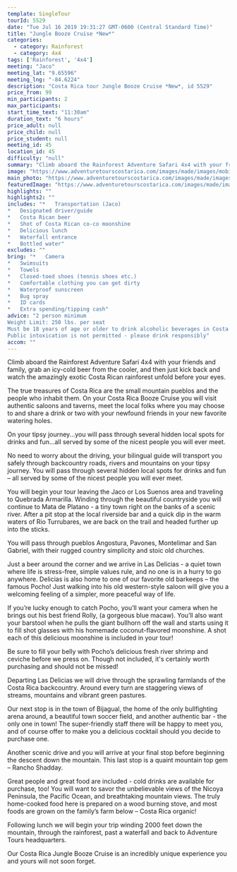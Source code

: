 ```yaml
---
template: SingleTour
tourId: 5529
date: "Tue Jul 16 2019 19:31:27 GMT-0600 (Central Standard Time)"
title: "Jungle Booze Cruise *New*"
categories: 
  - category: Rainforest
  - category: 4x4
tags: ['Rainforest', '4x4']
meeting: "Jaco"
meeting_lat: "9.65596"
meeting_lng: "-84.6224"
description: "Costa Rica tour Jungle Booze Cruise *New*, id 5529"
price_from: 99
min_participants: 2
max_participants: 
start_time_text: "11:30am"
duration_text: "6 hours"
price_adult: null
price_child: null
price_student: null
meeting_id: 45
location_id: 45
difficulty: "null"
summary: "Climb aboard the Rainforest Adventure Safari 4x4 with your friends and family, grab an icy-cold beer from the cooler, and…"
image: "https://www.adventuretourscostarica.com/images/made/images/mobile/4x4Safari-Mobile_320_250_c1.jpg"
main_photo: "https://www.adventuretourscostarica.com/images/made/images/mobile/4x4Safari-Mobile_320_250_c1.jpg"
featuredImage: "https://www.adventuretourscostarica.com/images/made/images/mobile/4x4Safari-Mobile_320_250_c1.jpg"
highlights: ""
highlights2: ""
includes: "*   Transportation (Jaco)
*   Designated driver/guide
*   Costa Rican beer
*   Shot of Costa Rican co-co moonshine
*   Delicious lunch
*   Waterfall entrance
*   Bottled water"
excludes: ""
bring: "*   Camera
*   Swimsuits
*   Towels
*   Closed-toed shoes (tennis shoes etc.)
*   Comfortable clothing you can get dirty
*   Waterproof sunscreen
*   Bug spray
*   ID cards
*   Extra spending/tipping cash"
advice: "2 person minimum  
Weight Limit: 250 lbs. per seat  
Must be 18 years of age or older to drink alcoholic beverages in Costa Rica  
Public intoxication is not permitted - please drink responsibly"
accom: ""
---
```

Climb aboard the Rainforest Adventure Safari 4x4 with your friends and family, grab an icy-cold beer from the cooler, and then just kick back and watch the amazingly exotic Costa Rican rainforest unfold before your eyes.

The true treasures of Costa Rica are the small mountain pueblos and the people who inhabit them. On your Costa Rica Booze Cruise you will visit authentic saloons and taverns, meet the local folks where you may choose to and share a drink or two with your newfound friends in your new favorite watering holes.

On your tipsy journey...you will pass through several hidden local spots for drinks and fun...all served by some of the nicest people you will ever meet.

No need to worry about the driving, your bilingual guide will transport you safely through backcountry roads, rivers and mountains on your tipsy journey. You will pass through several hidden local spots for drinks and fun – all served by some of the nicest people you will ever meet.

You will begin your tour leaving the Jaco or Los Suenos area and traveling to Quebrada Armarilla. Winding through the beautiful countryside you will continue to Mata de Platano - a tiny town right on the banks of a scenic river. After a pit stop at the local riverside bar and a quick dip in the warm waters of Rio Turrubares, we are back on the trail and headed further up into the sticks.

You will pass through pueblos Angostura, Pavones, Montelimar and San Gabriel, with their rugged country simplicity and stoic old churches.

Just a beer around the corner and we arrive in Las Delicias - a quiet town where life is stress-free, simple values rule, and no one is in a hurry to go anywhere. Delicias is also home to one of our favorite old barkeeps – the famous Pocho! Just walking into his old western-style saloon will give you a welcoming feeling of a simpler, more peaceful way of life.

If you’re lucky enough to catch Pocho, you’ll want your camera when he brings out his best friend Rolly, (a gorgeous blue macaw). You’ll also want your barstool when he pulls the giant bullhorn off the wall and starts using it to fill shot glasses with his homemade coconut-flavored moonshine. A shot each of this delicious moonshine is included in your tour!

Be sure to fill your belly with Pocho’s delicious fresh river shrimp and ceviche before we press on. Though not included, it's certainly worth purchasing and should not be missed!

Departing Las Delicias we will drive through the sprawling farmlands of the Costa Rica backcountry. Around every turn are staggering views of streams, mountains and vibrant green pastures.

Our next stop is in the town of Bijagual, the home of the only bullfighting arena around, a beautiful town soccer field, and another authentic bar - the only one in town! The super-friendly staff there will be happy to meet you, and of course offer to make you a delicious cocktail should you decide to purchase one.

Another scenic drive and you will arrive at your final stop before beginning the descent down the mountain. This last stop is a quaint mountain top gem – Rancho Shadday.

Great people and great food are included - cold drinks are available for purchase, too! You will want to savor the unbelievable views of the Nicoya Peninsula, the Pacific Ocean, and breathtaking mountain views. The truly home-cooked food here is prepared on a wood burning stove, and most foods are grown on the family’s farm below – Costa Rica organic!

Following lunch we will begin your trip winding 2000 feet down the mountain, through the rainforest, past a waterfall and back to Adventure Tours headquarters.

Our Costa Rica Jungle Booze Cruise is an incredibly unique experience you and yours will not soon forget.